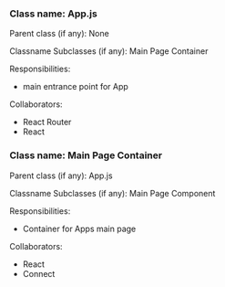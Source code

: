 ### Class name: App.js

Parent class (if any): None

Classname Subclasses (if any): Main Page Container

Responsibilities:
  * main entrance point for App

Collaborators:
* React Router
* React

### Class name: Main Page Container

Parent class (if any): App.js

Classname Subclasses (if any): Main Page Component

Responsibilities:
* Container for Apps main page

Collaborators:
* React
* Connect


